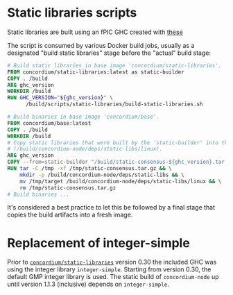 # Static libraries scripts

Static libraries are built using an fPIC GHC created with
[these](https://github.com/Concordium/concordium-infra-devops/tree/master/fpic)

The script is consumed by various Docker build jobs, usually as a designated "build static libraries" stage
before the "actual" build stage:

```dockerfile
# Build static libraries in base image 'concordium/static-libraries'.
FROM concordium/static-libraries:latest as static-builder
COPY . /build
ARG ghc_version
WORKDIR /build
RUN GHC_VERSION="${ghc_version}" \
      /build/scripts/static-libraries/build-static-libraries.sh

# Build binaries in base image 'concordium/base'.
FROM concordium/base:latest
COPY . /build
WORKDIR /build
# Copy static libraries that were built by the 'static-builder' into the correct place
# (/build/concordium-node/deps/static-libs/linux).
ARG ghc_version
COPY --from=static-builder "/build/static-consensus-${ghc_version}.tar.gz" /tmp/static-consensus.tar.gz
RUN tar -C /tmp -xf /tmp/static-consensus.tar.gz && \
    mkdir -p /build/concordium-node/deps/static-libs && \
    mv /tmp/target /build/concordium-node/deps/static-libs/linux && \
    rm /tmp/static-consensus.tar.gz
# Build binaries ...
```

It's considered a best practice to let this be followed by a final stage that copies the build artifacts into a fresh image.

# Replacement of integer-simple

Prior to [`concordium/static-libraries`](https://hub.docker.com/r/concordium/static-libraries/tags) version 0.30
the included GHC was using the integer library `integer-simple`.
Starting from version 0.30, the default GMP integer library is used.
The static build of `concordium-node` up until version 1.1.3 (inclusive) depends on `integer-simple`.
